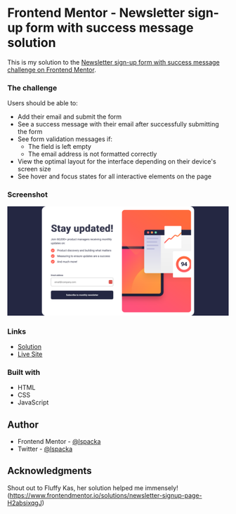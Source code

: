 # Frontend Mentor - Newsletter sign-up form with success message solution

This is my solution to the [Newsletter sign-up form with success message challenge on Frontend Mentor](https://www.frontendmentor.io/challenges/newsletter-signup-form-with-success-message-3FC1AZbNrv).  

### The challenge

Users should be able to:

- Add their email and submit the form
- See a success message with their email after successfully submitting the form
- See form validation messages if:
  - The field is left empty
  - The email address is not formatted correctly
- View the optimal layout for the interface depending on their device's screen size
- See hover and focus states for all interactive elements on the page

### Screenshot

![](./design/Screenshot.png)

### Links

- [Solution](https://www.frontendmentor.io/solutions/newsletter-signup-form-with-success-message-html-css-javascript-8yFS6MBH0l)
- [Live Site](https://lspacka.github.io/newsletter-signup/)

### Built with

- HTML
- CSS 
- JavaScript

## Author

- Frontend Mentor - [@lspacka](https://www.frontendmentor.io/profile/lspacka)
- Twitter - [@lspacka](https://www.twitter.com/lspacka)

## Acknowledgments

Shout out to Fluffy Kas, her solution helped me immensely! (https://www.frontendmentor.io/solutions/newsletter-signup-page-H2absixqgJ)

